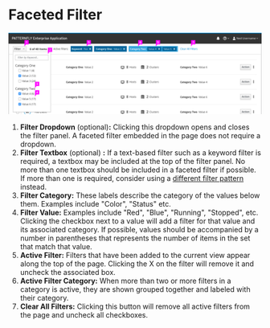 # Faceted Filter

![Title of image](img/faceted-filter-callout-01.png)

1. **Filter Dropdown** (optional)**:** Clicking this dropdown opens and closes the filter panel. A faceted filter embedded in the page does not require a dropdown.
1. **Filter Textbox** (optional) **:** If a text-based filter such as a keyword filter is required, a textbox may be included at the top of the filter panel. No more than one textbox should be included in a faceted filter if possible. If more than one is required, consider using a [different filter pattern](http://www.patternfly.org/pattern-library/forms-and-controls/filter/) instead.
1. **Filter Category:** These labels describe the category of the values below them. Examples include "Color", "Status" etc.
1. **Filter Value:** Examples include "Red", "Blue", "Running", "Stopped", etc. Clicking the checkbox next to a value will add a filter for that value and its associated category. If possible, values should be accompanied by a number in parentheses that represents the number of items in the set that match that value.
1. **Active Filter:** Filters that have been added to the current view appear along the top of the page. Clicking the X on the filter will remove it and uncheck the associated box.
1. **Active Filter Category:** When more than two or more filters in a category is active, they are shown grouped together and labeled with their category.
1. **Clear All Filters:** Clicking this button will remove all active filters from the page and uncheck all checkboxes.
